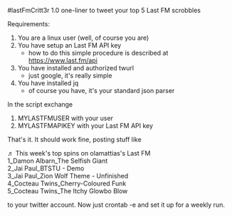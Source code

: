 #lastFmCritt3r 1.0
one-liner to tweet your top 5 Last FM scrobbles

Requirements:

1. You are a linux user (well, of course you are)  
2. You have setup an Last FM API key  
   - how to do this simple procedure is described at https://www.last.fm/api  
3. You have installed and authorized twurl  
   - just google, it's really simple  
4. You have installed jq  
   - of course you have, it's your standard json parser  

In the script exchange

1. MYLASTFMUSER with your user
2. MYLASTFMAPIKEY with your Last FM API key

That's it. It should work fine, posting stuff like

♬ This week's top spins on olamattias's Last FM  
1_Damon Albarn_The Selfish Giant  
2_Jai Paul_BTSTU - Demo  
3_Jai Paul_Zion Wolf Theme - Unfinished  
4_Cocteau Twins_Cherry-Coloured Funk  
5_Cocteau Twins_The Itchy Glowbo Blow  

to your twitter account. Now just crontab -e and set it up for a weekly run.

